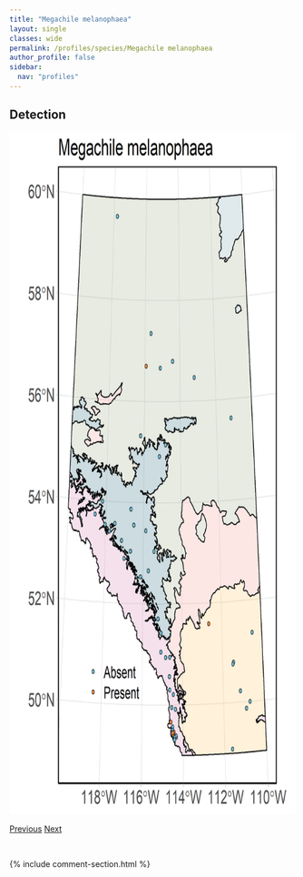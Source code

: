 ```yaml
---
title: "Megachile melanophaea"
layout: single
classes: wide
permalink: /profiles/species/Megachile melanophaea
author_profile: false
sidebar:
  nav: "profiles"
---
```


<h2>Detection</h2>

<a href="/assets/figures/species/Megachile melanophaea/range-map.png">
<img src="/assets/figures/species/Megachile melanophaea/range-map.png" height = "1200" width = "800">
</a>

<a href="/profiles/species/Megachile latimanus" class="pagination--pager" title="PreviousName">Previous</a> <a href="/profiles/species/Megachile melanophea" class="pagination--pager" title="NextName">Next</a>

<p>&nbsp;</p>

{% include comment-section.html %}
